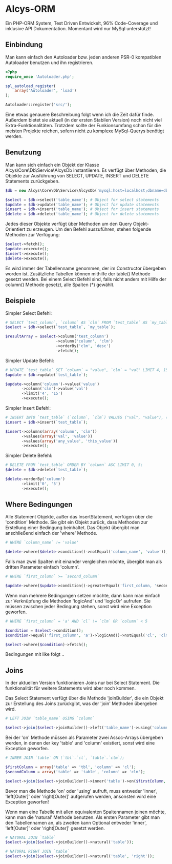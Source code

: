Alcys-ORM
=========
Ein PHP-ORM System, Test Driven Entwickelt, 96% Code-Coverage und inklusive API Dokumentation.
Momentant wird nur MySql unterstützt!

Einbindung
----------
Man kann einfach den Autoloader bzw. jeden anderen PSR-0 kompatiblen Autoloader benutzen und ihn registrieren.

```php
<?php
require_once 'Autoloader.php';

spl_autoload_register(
	array('Autoloader', 'load')
);

Autoloader::register('src/');
```
Eine etwas genauere Beschreibung folgt wenn ich die Zeit dafür finde. Außerdem bietet sie aktuell 
(in der ersten Stabilen Version) noch nicht viel Extra-Funktionalitäten. Trotzdem sollte der Funkionsumfang
schon für die meisten Projekte reichen, sofern nicht zu komplexe MySql-Querys benötigt werden.

Benutzung
---------
Man kann sich einfach ein Objekt der Klasse Alcys\Core\Db\Service\AlcysDb instantiieren. Es verfügt über Methoden,
die Objekte zur Ausführung von SELECT, UPDATE, INSERT und DELETE Statements zurückgeben.
```php
$db = new Alcys\Core\Db\Service\AlcysDb('mysql:host=localhost;dbname=db_name', 'db_user', 'db_password')

$select = $db->select('table_name'); # Object for select statements
$update = $db->update('table_name'); # Object for update statements
$insert = $db->insert('table_name'); # Object for insert statements
$delete = $db->delete('table_name'); # Object for delete statements
```

Jedes dieser Objekte verfügt über Methoden um den Query Objekt-Orientiert zu erzeugen. Um den Befehl auszuführen, stehen
folgende Methoden zur Verfügung:
```php
$select->fetch();
$update->execute();
$insert->execute();
$delete->execute();
```

Es wird immer der Tabellenname genommen, der im Constructor übergeben worden ist. Zusätzliche Tabellen können mithilfe 
der table() Methode gesetzt werden.
Bei einem Select Befehl sind, falls nicht anders mit Hilfe der column() Methode gesetzt, alle Spalten (\*) gewählt.

Beispiele
---------
Simpler Select Befehl:
```php
# SELECT `test_column`, `column` AS `clm` FROM `test_table` AS `my_table` ORDER BY `clm` DESC;
$select = $db->select(`test_table`, `my_table`);

$resultArray = $select->column('test_column')
					  ->column('column', 'clm')
					  ->orderBy('clm', 'desc')
					  ->fetch();
```

Simpler Update Befehl:
```php
# UPDATE `test_table` SET `column` = "value", `clm` = "val" LIMIT 4, 15;
$update = $db->update(`test_table`);

$update->column('column')->value('value')
       ->column('clm')->value('val')
       ->limit('4', '15')
       ->execute();
```

Simpler Insert Befehl:
```php
# INSERT INTO `test_table` (`column`, `clm`) VALUES ("val", "value"), ("any_value", "this_value");
$insert = $db->insert(`test_table`);

$insert->columns(array('column', 'clm'))
       ->values(array('val', 'value'))
       ->values(array('any_value', 'this_value'))
       ->execute();
```

Simpler Delete Befehl:
```php
# DELETE FROM `test_table` ORDER BY `column` ASC LIMIT 0, 5;
$delete = $db->delete(`test_table`);

$delete->orderBy('column')
       ->limit('0', '5')
       ->execute();
```

Where Bedingungen
-----------------
Alle Statement Objekte, außer das InsertStatement, verfügen über die 'condition' Methode. Sie gibt ein Objekt zurück,
dass Methoden zur Erstellung einer Bedingung beinhaltet. Das Objekt übergibt man anschließend einfach der 'where' Methode.
```php
# WHERE `column_name` != 'value'

$delete->where($delete->condition()->notEqual('column_name', 'value'));
```

Falls man zwei Spalten mit einander vergleichen möchte, übergibt man als dritten Parameter einfach 'column'.
```php
# WHERE `first_column` >= `second_column`

$update->where($update->condition()->greaterEqual('first_column, 'second_column', 'column');
```

Wenn man mehrere Bedingungen setzen möchte, dann kann man einfach zur Verknüpfung die Methoden 'logicAnd' und 'logicOr' aufrufen.
Sie müssen zwischen jeder Bedingung stehen, sonst wird eine Exception geworfen.
```php
# WHERE `first_column` = 'a' AND `cl` != `clm` OR `column` < 5

$condition = $select->condition();
$condition->equal('first_column', 'a')->logicAnd()->notEqual('cl', 'clm', 'column')->logicOr()->lower('column', 5);

$select->where($condition)->fetch();
```

Bedingungen mit like folgt ..


Joins
-----
In der aktuellen Version funktionieren Joins nur bei Select Statement. Die funktionalität für weitere Statements wird aber noch kommen.

Das Select Statement verfügt über die Methode 'joinBuilder', die ein Objekt zur Erstellung des Joins zurückgibt, was der 'join' Methoden
übergeben wird.

```php
# LEFT JOIN `table_name` USING `column`

$select->join($select->joinBuilder()->left('table_name')->using('column'));
```

Bei der 'on' Methode müssen als Parameter zwei Assoc-Arrays übergeben werden, in denen der key 'table' und 'column' existiert,
sonst wird eine Exception geworfen.
```php
# INNER JOIN `table` ON (`tbl`.`cl`, `table`.`clm`);

$firstColumn = array('table' => 'tbl', 'column' => 'cl');
$secondColumn = array('table' => 'table', 'column' => 'clm');

$select->join($select->joinBuilder()->inner('table')->on($firstColumn, $secondColumn));

```


Bevor man die Methode 'on' oder 'using' aufruft, muss entweder 'inner', 'left[Outer]' oder 'right[Outer]' aufgerufen
werden, ansonsten wird eine Exception geworfen!

Wenn man eine Tabelle mit allen equivalenten Spaltennamen joinen möchte, kann man die 'natural' Methode benutzen.
Als ersten Parameter gibt man den Tabellennamen an, als zweiten kann Optional entweder 'inner', 'left[Outer]' oder 'right[Outer]' gesetzt werden.
```php
# NATURAL JOIN `table`
$select->join($select->joinBuilder()->natural('table'));

# NATURAL RIGHT JOIN `table`
$select->join($select->joinBuilder()->natural('table', 'right'));
```
